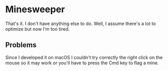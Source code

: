 # Minesweeper

That's it. I don't have anything else to do. Well, I assume there's a lot to optimize but now I'm too tired.

## Problems

Since I developed it on macOS I couldn't try correctly the right click on the mouse so it may work or you'll have
to press the Cmd key to flag a mine.
